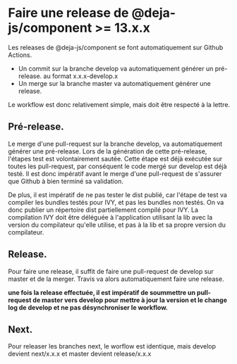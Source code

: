 # Faire une release de @deja-js/component >= 13.x.x

Les releases de @deja-js/component se font automatiquement sur Github Actions. 

* Un commit sur la branche develop va automatiquement générer un pré-release. au format x.x.x-develop.x
* Un merge sur la branche master va automatiquement générer une release. 

Le workflow est donc relativement simple, mais doit être respecté à la lettre. 

## Pré-release.

Le merge d'une pull-request sur la branche develop, va automatiquement générer une pré-release. Lors de la génération de cette pré-release, l'étapes test est volontairement sautée. Cette étape est déjà exécutée sur toutes les pull-request, par conséquent le code mergé sur develop est déjà testé. Il est donc impératif avant le merge d'une pull-request de s'assurer que Github à bien terminé sa validation. 

De plus, il est impératif de ne pas tester le dist publié, car l'étape de test va compiler les bundles testés pour IVY, et pas les bundles non testés. On va donc publier un répertoire dist partiellement compilé pour IVY. La compilation IVY doit être déléguée à l'application utilisant la lib avec la version du compilateur qu'elle utilise, et pas à la lib et sa propre version du compilateur.

## Release.

Pour faire une release, il suffit de faire une pull-request de develop sur master et de la merger. Travis va alors automatiquement faire une release. 

**une fois la release effectuée, il est impératif de soummettre un pull-request de master vers develop pour mettre à jour la version et le change log de develop et ne pas désynchroniser le workflow.**

## Next.

Pour releaser les branches next, le worflow est identique, mais develop devient next/x.x.x et master devient release/x.x.x
